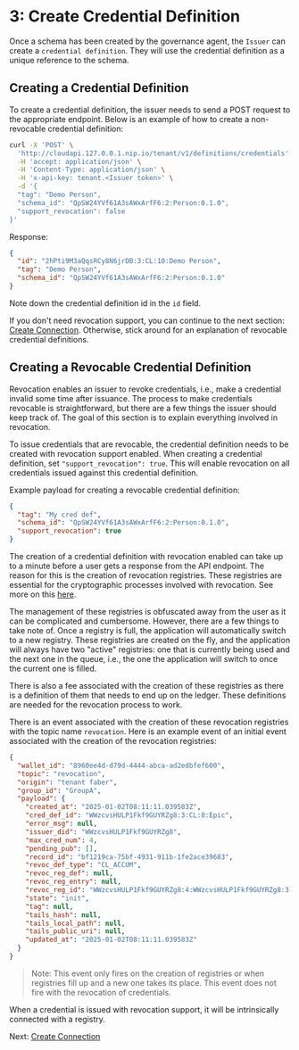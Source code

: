 # 3: Create Credential Definition

Once a schema has been created by the governance agent, the `Issuer` can create a `credential definition`.
They will use the credential definition as a unique reference to the schema.

## Creating a Credential Definition

To create a credential definition, the issuer needs to send a POST request to the appropriate endpoint.
Below is an example of how to create a non-revocable credential definition:

```bash
curl -X 'POST' \
  'http://cloudapi.127.0.0.1.nip.io/tenant/v1/definitions/credentials' \
  -H 'accept: application/json' \
  -H 'Content-Type: application/json' \
  -H 'x-api-key: tenant.<Issuer token>' \
  -d '{
  "tag": "Demo Person",
  "schema_id": "QpSW24YVf61A3sAWxArfF6:2:Person:0.1.0",
  "support_revocation": false
}'
```

Response:

```json
{
  "id": "2hPti9M3aQqsRCy8N6jrDB:3:CL:10:Demo Person",
  "tag": "Demo Person",
  "schema_id": "QpSW24YVf61A3sAWxArfF6:2:Person:0.1.0"
}
```

Note down the credential definition id in the `id` field.

If you don't need revocation support, you can continue to the next section:
[Create Connection](4.%20Create%20Connection%20with%20Issuer.md).
Otherwise, stick around for an explanation of revocable credential definitions.

## Creating a Revocable Credential Definition

Revocation enables an issuer to revoke credentials, i.e., make a credential invalid some time after issuance.
The process to make credentials revocable is straightforward, but there are a few things the issuer should keep
track of. The goal of this section is to explain everything involved in revocation.

To issue credentials that are revocable, the credential definition needs to be created with revocation support enabled.
When creating a credential definition, set `"support_revocation": true`. This will enable revocation on all credentials
issued against this credential definition.

Example payload for creating a revocable credential definition:

```json
{
  "tag": "My cred def",
  "schema_id": "QpSW24YVf61A3sAWxArfF6:2:Person:0.1.0",
  "support_revocation": true
}
```

The creation of a credential definition with revocation enabled can take up to a minute before a user gets a response
from the API endpoint. The reason for this is the creation of revocation registries. These registries are essential
for the cryptographic processes involved with revocation.
See more on this [here](https://github.com/hyperledger/indy-hipe/blob/main/text/0011-cred-revocation/README.md).

The management of these registries is obfuscated away from the user as it can be complicated and cumbersome.
However, there are a few things to take note of. Once a registry is full, the application will automatically switch
to a new registry. These registries are created on the fly, and the application will always have two "active"
registries: one that is currently being used and the next one in the queue, i.e., the one the application will switch
to once the current one is filled.

There is also a fee associated with the creation of these registries as there is a definition of them that needs to
end up on the ledger. These definitions are needed for the revocation process to work.

There is an event associated with the creation of these revocation registries with the topic name `revocation`.
Here is an example event of an initial event associated with the creation of the revocation registries:

```json
{
  "wallet_id": "8960ee4d-d79d-4444-abca-ad2edbfef600",
  "topic": "revocation",
  "origin": "tenant faber",
  "group_id": "GroupA",
  "payload": {
    "created_at": "2025-01-02T08:11:11.039583Z",
    "cred_def_id": "WWzcvsHULP1Fkf9GUYRZg8:3:CL:8:Epic",
    "error_msg": null,
    "issuer_did": "WWzcvsHULP1Fkf9GUYRZg8",
    "max_cred_num": 4,
    "pending_pub": [],
    "record_id": "bf1219ca-75bf-4931-911b-1fe2ace39683",
    "revoc_def_type": "CL_ACCUM",
    "revoc_reg_def": null,
    "revoc_reg_entry": null,
    "revoc_reg_id": "WWzcvsHULP1Fkf9GUYRZg8:4:WWzcvsHULP1Fkf9GUYRZg8:3:CL:8:Epic:CL_ACCUM:bf1219ca-75bf-4931-911b-1fe2ace39683",
    "state": "init",
    "tag": null,
    "tails_hash": null,
    "tails_local_path": null,
    "tails_public_uri": null,
    "updated_at": "2025-01-02T08:11:11.039583Z"
  }
}
```

> Note: This event only fires on the creation of registries or when registries fill up and a new one takes its place.
> This event does not fire with the revocation of credentials.

When a credential is issued with revocation support, it will be intrinsically connected with a registry.

Next: [Create Connection](4.%20Create%20Connection%20with%20Issuer.md)
